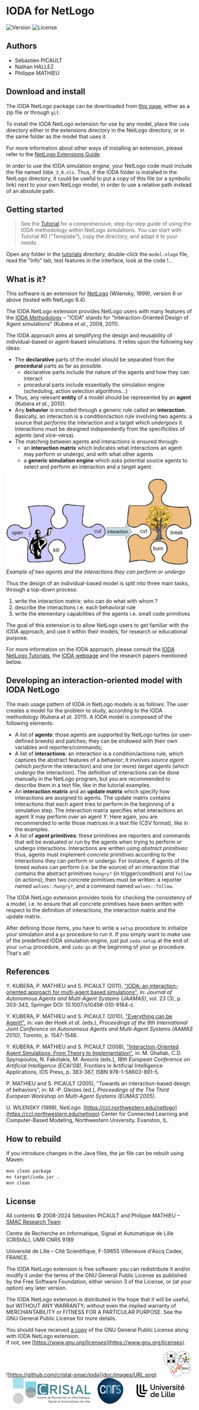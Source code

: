 IODA for NetLogo
================

![Version](https://img.shields.io/badge/version-3.0-f16152.svg)
![License](https://img.shields.io/badge/license-GPL3-8cd0c3.svg)

Authors
-------

- Sébastien PICAULT
- Nathan HALLEZ 
- Philippe MATHIEU


Download and install
--------------------

The IODA NetLogo package can be downloaded from [this page](https://github.com/cristal-smac/ioda), either as a zip file or through `git`.

To install the IODA NetLogo extension for use by any model, place the `ioda` directory either in the extensions directory in the NetLogo directory, or in the same folder as the model that uses it. 

For more information about other ways of installing an extension, please refer to the
[NetLogo Extensions Guide](https://ccl.northwestern.edu/netlogo/docs/extensions.html).

In order to use the IODA simulation engine, your NetLogo code must include the file named `IODA_3_0.nls`. Thus, if the IODA folder is installed in the NetLogo directory, it could be useful to put a copy of this file (or a symbolic link) next to your own NetLogo model, in order to use a relative path instead of an absolute path.

Getting started
---------------

> See the [Tutorial](doc/IODA-NetLogo-Tutorial.html) for a comprehensive, step-by-step guide of using the IODA methodology within NetLogo simulations.
> You can start with Tutorial #0 ("Template"), copy the directory, and adapt it to your needs.

Open any folder in the [tutorials](tutorials) directory, double-click the `model.nlogo` file, read the "Info" tab, test features in the interface, look at the code !...

What is it?
----------

This software is an extension for [NetLogo](https://ccl.northwestern.edu/netlogo/) (Wilensky, 1999), version 6 or above (tested with NetLogo 6.4).

The IODA NetLogo extension provides NetLogo users with many features of the <a href="https://cristal.univ-lille.fr/SMAC/projects/ioda/">IODA Methodology</a> &ndash;
"IODA" stands for "Interaction-Oriented Design of Agent simulations"
(Kubera *et al.*, 2008, 2011).

The IODA approach aims at simplifying the design and reusability of individual-based or agent-based simulations.
It relies upon the following key ideas:
- The **declarative** parts of the model should be separated from the **procedural** parts as far as possible.
  - declarative parts include the nature of the agents and how they can interact
  - procedural parts include essentially the simulation engine (scheduling, action selection algorithms&#x2026;)
- Thus, any relevant **entity** of a model should be represented by an **agent** (Kubera *et al.*, 2010).
- Any **behavior** is encoded through a generic rule called an **interaction**. Basically, an interaction is a condition/action rule involving two agents: a source that *performs* the interaction and a target which *undergoes* it. Interactions must be designed independently from the specificities of agents (and vice-versa).
- The matching between agents and interactions is ensured through:
  - an **interaction matrix** which indicates what interactions an agent may perform or undergo, and with what other agents
  - a **generic simulation engine** which asks potential source agents
    to select and perform an interaction and a target agent.


![Interactions between agents](doc/images/modele-int.jpg)
*Example of two agents and the interactions they can perform or undergo*


Thus the design of an individual-based model is split into three main tasks, through a top-down process:
1. write the interaction matrix: who can do what with whom ?
2. describe the interactions i.e. each behavioral rule
3. write the elementary capabilities of the agents i.e. small code primitives

The goal of this extension is to allow NetLogo users to get familiar with the IODA approach, and use it within their models, for research or educational purpose.

For more information on the IODA approach, please consult the [IODA NetLogo Tutorials](doc/IODA-NetLogo-Tutorial.html), the
[IODA webpage](https://cristal.univ-lille.fr/SMAC/projects/ioda) and the research papers mentioned below.


Developing an interaction-oriented model with IODA NetLogo
------------

The main usage pattern of IODA in NetLogo models is as follows: The user creates a model for the problem to study, according to the IODA methodology (Kubera *et al.* 2011). A IODA model is composed of the following elements:
- A list of **agents**: those agents are supported by NetLogo turtles (or user-defined breeds) and patches; they can be endowed with their own variables and reporters/commands;
- A list of **interactions**: an interaction is a condition/actions rule, which captures the abstract features of a behavior; it involves *source agent* (which *perform* the interaction) and one (or more) *target agents* (which *undergo* the interaction). The definition of interactions can be done manually in the NetLogo program, but you are recommended to describe them in a text file, like in the tutorial examples.
- An **interaction matrix** and an **update matrix** which specify how interactions are assigned to agents. The update matrix contains interactions that each agent tries to perform in the beginning of a simulation step. The interaction matrix specifies what interactions an agent *X* may perform over an agent *Y*. Here again, you are recommended to write those matrices in a text file (CSV format), like in the examples.
- A list of **agent primitives**: these primitives are reporters and commands that will be evaluated or run by the agents when trying to perform or undergo interactions. Interactions are written using *abstract primitives*: thus, agents must implement *concrete primitives* according to the interactions they can perform or undergo. For instance, if agents of the breed *wolves* can perform (i.e. be the source) of an interaction that contains the abstract primitives `hungry?` (in trigger/condition) and `follow` (in actions), then two concrete primitives must be written: a reporter named `wolves::hungry?`, and a command named `wolves::follow`.

The IODA NetLogo extension provides tools for checking the consistency of a model, i.e. to ensure that all concrete primitives have been written with respect to the definition of interactions, the interaction matrix and the update matrix.

After defining those items, you have to write a `setup` procedure to initialize your simulation and a `go` procedure to run it. If you simply want to make use of the predefined IODA simulation engine, just put <code>ioda:setup</code> at the end of your `setup` procedure, and `ioda:go` at the beginning of your `go` procedure. That's all!


References
----------

Y. KUBERA, P. MATHIEU and S. PICAULT (2011), ["IODA: an interaction-oriented approach for multi-agent based simulations"](https://doi.org/10.1007/s10458-010-9164-z), 
in: *Journal of Autonomous Agents and Multi-Agent Systems (JAAMAS)*,
vol. 23 (3), p. 303-343, Springer DOI: 10.1007/s10458-010-9164-z.

Y. KUBERA, P. MATHIEU and S. PICAULT (2010), 
["Everything can be Agent!"](https://hal.science/hal-00584364), 
in: van der Hoek *et al.* (eds.),
*Proceedings of the 9th International Joint Conference on Autonomous 
Agents and Multi-Agent Systems (AAMAS 2010)*, Toronto, p. 1547-1548.

Y. KUBERA, P. MATHIEU and S. PICAULT (2008),
["Interaction-Oriented Agent Simulations: From Theory to Implementation"](https://hal.science/hal-00731987/),
in: M. Ghallab, C.D. Spyropoulos, N. Fakotakis, M. Avouris (eds.),
*18th European Conference on Artificial Intelligence (ECAI'08)*,
Frontiers in Artificial Intelligence Applications, IOS Press, 
p. 383-387, ISBN 978-1-58603-891-5.

P. MATHIEU and S. PICAULT (2005),
"Towards an interaction-based design of behaviors", in: M.-P. Gleizes (ed.),
*Proceedings of the The Third European Workshop on Multi-Agent Systems (EUMAS'2005)*.

U. WILENSKY (1999), 
*NetLogo.*  [https://ccl.northwestern.edu/netlogo](https://ccl.northwestern.edu/netlogo)
Center for Connected Learning and Computer-Based Modeling,
Northwestern University.  Evanston, IL.

How to rebuild
--------------

If you introduce changes in the Java files, the jar file can be rebuilt using Maven:

```
mvn clean package
mv target/ioda.jar .
mvn clean 
```


License
-------

All contents &copy; 2008-2024 Sébastien PICAULT and Philippe MATHIEU &ndash; [SMAC Research Team](https://github.com/cristal-smac/)

Centre de Recherche en Informatique, Signal et Automatique de Lille (CRIStAL), UMR CNRS 9189

Université de Lille &ndash; Cité Scientifique, F-59655 Villeneuve d'Ascq Cedex, FRANCE.

The IODA NetLogo extension is free software: you can redistribute it and/or modify it under the terms of the GNU General Public License as published by the Free Software Foundation, either version 3 of the License, or (at your option) any later version.

The IODA NetLogo extension is distributed in the hope that it will be useful, but WITHOUT ANY WARRANTY; without even the implied warranty of MERCHANTABILITY or FITNESS FOR A PARTICULAR PURPOSE.  See the GNU General Public License for more details.

You should have received [a copy](gpl.txt) of the GNU General Public License along with IODA NetLogo extension.  
If not, see [https://www.gnu.org/licenses](https://www.gnu.org/licenses).


![https://github.com/cristal-smac/ioda](doc/images/URL.png)&emsp;
![SMAC logo](doc/images/small-smacop.png)&emsp;
![CRIStAL logo](doc/images/small-cristalop.png)&emsp;
![CNRS logo](doc/images/small-cnrs.png)&emsp;
![University of Lille logo](doc/images/small-ULop.png)


